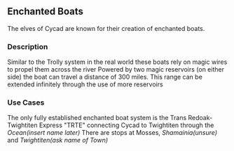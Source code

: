 ## Enchanted Boats
The elves of Cycad are known for their creation of enchanted boats. 
### Description
Similar to the Trolly system in the real world these boats rely on magic wires to propel them across the river 
Powered by two magic reservoirs (on either side) the boat can travel a distance of 300 miles. 
This range can be extended infinitely through the use of more reservoirs 
### Use Cases 
The only fully established enchanted boat system is the Trans Redoak-Twightiten Express "TRTE" connecting Cycad to Twightiten through the *Ocean(insert name later)* 
There are stops at Mosses, *Shamainia(unsure)* and *Twightiten(ask name of Town)*

